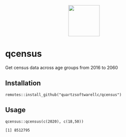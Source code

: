 <div style="display: flex; justify-content: center;"><img href="https://quartzsoftware.com" src="https://quartzsoftware-assets.s3.amazonaws.com/logo.svg" height="100"/></div>

# qcensus

Get census data across age groups from 2016 to 2060

## Installation 

```{R}
remotes::install_github("quartzsoftwarellc/qcensus")
```

## Usage


```{R}
qcensus::qcensus(c(2020), c(18,50))
```

```{R}
[1] 8512795
```